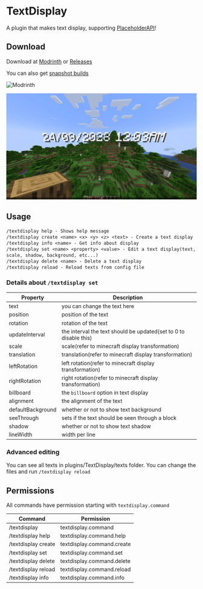 # TextDisplay

A plugin that makes text display, supporting [PlaceholderAPI](https://github.com/PlaceholderAPI/PlaceholderAPI)!

## Download

Download at [Modrinth](https://modrinth.com/plugin/textdisplay) or [Releases](https://github.com/pikokr/TextDisplay/releases)

You can also get [snapshot builds](https://jenkins.paring.moe/job/Paper/job/TextDIsplay/)

![Modrinth](https://img.shields.io/modrinth/dt/bJM974v4?logo=modrinth&label=Modrinth)

![img.png](img/preview.png)

## Usage

```
/textdisplay help - Shows help message
/textdisplay create <name> <x> <y> <z> <text> - Create a text display
/textdisplay info <name> - Get info about display
/textdisplay set <name> <property> <value> - Edit a text display(text, scale, shadow, background, etc...)
/textdisplay delete <name> - Delete a text display
/textdisplay reload - Reload texts from config file
```

### Details about `/textdisplay set`

| Property          | Description                                                       |
|-------------------|-------------------------------------------------------------------|
| text              | you can change the text here                                      |
| position          | position of the text                                              |
| rotation          | rotation of the text                                              |
| updateInterval    | the interval the text should be updated(set to 0 to disable this) |
| scale             | scale(refer to minecraft display transformation)                  |
| translation       | translation(refer to minecraft display transformation)            |
| leftRotation      | left rotation(refer to minecraft display transformation)          |
| rightRotation     | right rotation(refer to minecraft display transformation)         |
| billboard         | the `billboard` option in text display                            |
| alignment         | the alignment of the text                                         |
| defaultBackground | whether or not to show text background                            |
| seeThrough        | sets if the text should be seen through a block                   |
| shadow            | whether or not to show text shadow                                |
| lineWidth         | width per line                                                    |

### Advanced editing

You can see all texts in plugins/TextDisplay/texts folder. You can change the files and run `/textdisplay reload`

## Permissions

All commands have permission starting with `textdisplay.command`

| Command             | Permission                 |
|---------------------|----------------------------|
| /textdisplay        | textdisplay.command        |
| /textdisplay help   | textdisplay.command.help   |
| /textdisplay create | textdisplay.command.create |
| /textdisplay set    | textdisplay.command.set    |
| /textdisplay delete | textdisplay.command.delete |
| /textdisplay reload | textdisplay.command.reload |
| /textdisplay info   | textdisplay.command.info   |
